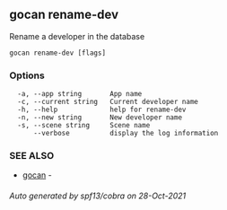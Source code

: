 ## gocan rename-dev

Rename a developer in the database

```
gocan rename-dev [flags]
```

### Options

```
  -a, --app string       App name
  -c, --current string   Current developer name
  -h, --help             help for rename-dev
  -n, --new string       New developer name
  -s, --scene string     Scene name
      --verbose          display the log information
```

### SEE ALSO

* [gocan](gocan.md)	 - 

###### Auto generated by spf13/cobra on 28-Oct-2021

